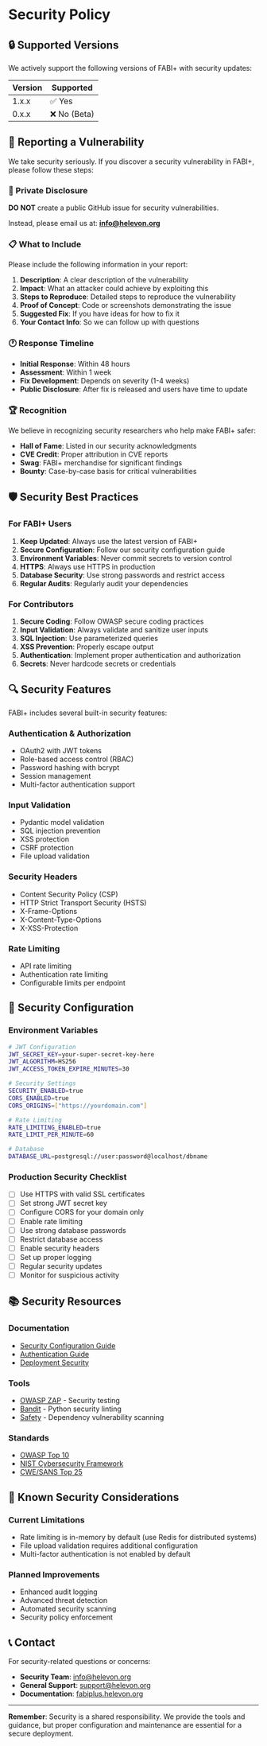 # Security Policy

## 🔒 Supported Versions

We actively support the following versions of FABI+ with security updates:

| Version | Supported          |
| ------- | ------------------ |
| 1.x.x   | ✅ Yes             |
| 0.x.x   | ❌ No (Beta)       |

## 🚨 Reporting a Vulnerability

We take security seriously. If you discover a security vulnerability in FABI+, please follow these steps:

### 📧 Private Disclosure

**DO NOT** create a public GitHub issue for security vulnerabilities.

Instead, please email us at: **info@helevon.org**

### 📋 What to Include

Please include the following information in your report:

1. **Description**: A clear description of the vulnerability
2. **Impact**: What an attacker could achieve by exploiting this
3. **Steps to Reproduce**: Detailed steps to reproduce the vulnerability
4. **Proof of Concept**: Code or screenshots demonstrating the issue
5. **Suggested Fix**: If you have ideas for how to fix it
6. **Your Contact Info**: So we can follow up with questions

### 🕐 Response Timeline

- **Initial Response**: Within 48 hours
- **Assessment**: Within 1 week
- **Fix Development**: Depends on severity (1-4 weeks)
- **Public Disclosure**: After fix is released and users have time to update

### 🏆 Recognition

We believe in recognizing security researchers who help make FABI+ safer:

- **Hall of Fame**: Listed in our security acknowledgments
- **CVE Credit**: Proper attribution in CVE reports
- **Swag**: FABI+ merchandise for significant findings
- **Bounty**: Case-by-case basis for critical vulnerabilities

## 🛡️ Security Best Practices

### For FABI+ Users

1. **Keep Updated**: Always use the latest version of FABI+
2. **Secure Configuration**: Follow our security configuration guide
3. **Environment Variables**: Never commit secrets to version control
4. **HTTPS**: Always use HTTPS in production
5. **Database Security**: Use strong passwords and restrict access
6. **Regular Audits**: Regularly audit your dependencies

### For Contributors

1. **Secure Coding**: Follow OWASP secure coding practices
2. **Input Validation**: Always validate and sanitize user inputs
3. **SQL Injection**: Use parameterized queries
4. **XSS Prevention**: Properly escape output
5. **Authentication**: Implement proper authentication and authorization
6. **Secrets**: Never hardcode secrets or credentials

## 🔍 Security Features

FABI+ includes several built-in security features:

### Authentication & Authorization
- OAuth2 with JWT tokens
- Role-based access control (RBAC)
- Password hashing with bcrypt
- Session management
- Multi-factor authentication support

### Input Validation
- Pydantic model validation
- SQL injection prevention
- XSS protection
- CSRF protection
- File upload validation

### Security Headers
- Content Security Policy (CSP)
- HTTP Strict Transport Security (HSTS)
- X-Frame-Options
- X-Content-Type-Options
- X-XSS-Protection

### Rate Limiting
- API rate limiting
- Authentication rate limiting
- Configurable limits per endpoint

## 🔧 Security Configuration

### Environment Variables

```bash
# JWT Configuration
JWT_SECRET_KEY=your-super-secret-key-here
JWT_ALGORITHM=HS256
JWT_ACCESS_TOKEN_EXPIRE_MINUTES=30

# Security Settings
SECURITY_ENABLED=true
CORS_ENABLED=true
CORS_ORIGINS=["https://yourdomain.com"]

# Rate Limiting
RATE_LIMITING_ENABLED=true
RATE_LIMIT_PER_MINUTE=60

# Database
DATABASE_URL=postgresql://user:password@localhost/dbname
```

### Production Security Checklist

- [ ] Use HTTPS with valid SSL certificates
- [ ] Set strong JWT secret key
- [ ] Configure CORS for your domain only
- [ ] Enable rate limiting
- [ ] Use strong database passwords
- [ ] Restrict database access
- [ ] Enable security headers
- [ ] Set up proper logging
- [ ] Regular security updates
- [ ] Monitor for suspicious activity

## 📚 Security Resources

### Documentation
- [Security Configuration Guide](https://fabiplus.helevon.org/security)
- [Authentication Guide](https://fabiplus.helevon.org/authentication)
- [Deployment Security](https://fabiplus.helevon.org/deployment#security)

### Tools
- [OWASP ZAP](https://owasp.org/www-project-zap/) - Security testing
- [Bandit](https://bandit.readthedocs.io/) - Python security linting
- [Safety](https://pyup.io/safety/) - Dependency vulnerability scanning

### Standards
- [OWASP Top 10](https://owasp.org/www-project-top-ten/)
- [NIST Cybersecurity Framework](https://www.nist.gov/cyberframework)
- [CWE/SANS Top 25](https://cwe.mitre.org/top25/)

## 🚨 Known Security Considerations

### Current Limitations
- Rate limiting is in-memory by default (use Redis for distributed systems)
- File upload validation requires additional configuration
- Multi-factor authentication is not enabled by default

### Planned Improvements
- Enhanced audit logging
- Advanced threat detection
- Automated security scanning
- Security policy enforcement

## 📞 Contact

For security-related questions or concerns:

- **Security Team**: info@helevon.org
- **General Support**: support@helevon.org
- **Documentation**: [fabiplus.helevon.org](https://fabiplus.helevon.org)

---

**Remember**: Security is a shared responsibility. We provide the tools and guidance, but proper configuration and maintenance are essential for a secure deployment.
